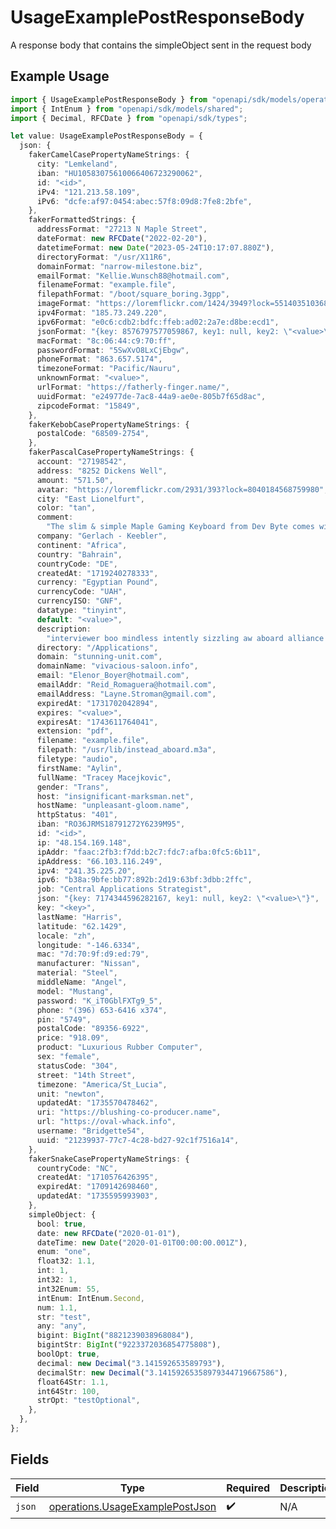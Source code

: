 # UsageExamplePostResponseBody

A response body that contains the simpleObject sent in the request body

## Example Usage

```typescript
import { UsageExamplePostResponseBody } from "openapi/sdk/models/operations";
import { IntEnum } from "openapi/sdk/models/shared";
import { Decimal, RFCDate } from "openapi/sdk/types";

let value: UsageExamplePostResponseBody = {
  json: {
    fakerCamelCasePropertyNameStrings: {
      city: "Lemkeland",
      iban: "HU10583075610066406723290062",
      id: "<id>",
      iPv4: "121.213.58.109",
      iPv6: "dcfe:af97:0454:abec:57f8:09d8:7fe8:2bfe",
    },
    fakerFormattedStrings: {
      addressFormat: "27213 N Maple Street",
      dateFormat: new RFCDate("2022-02-20"),
      datetimeFormat: new Date("2023-05-24T10:17:07.880Z"),
      directoryFormat: "/usr/X11R6",
      domainFormat: "narrow-milestone.biz",
      emailFormat: "Kellie.Wunsch88@hotmail.com",
      filenameFormat: "example.file",
      filepathFormat: "/boot/square_boring.3gpp",
      imageFormat: "https://loremflickr.com/1424/3949?lock=5514035103687820",
      ipv4Format: "185.73.249.220",
      ipv6Format: "e0c6:cdb2:bdfc:ffeb:ad02:2a7e:d8be:ecd1",
      jsonFormat: "{key: 8576797577059867, key1: null, key2: \"<value>\"}",
      macFormat: "8c:06:44:c9:70:ff",
      passwordFormat: "5SwXvO8LxCjEbgw",
      phoneFormat: "863.657.5174",
      timezoneFormat: "Pacific/Nauru",
      unknownFormat: "<value>",
      urlFormat: "https://fatherly-finger.name/",
      uuidFormat: "e24977de-7ac8-44a9-ae0e-805b7f65d8ac",
      zipcodeFormat: "15849",
    },
    fakerKebobCasePropertyNameStrings: {
      postalCode: "68509-2754",
    },
    fakerPascalCasePropertyNameStrings: {
      account: "27198542",
      address: "8252 Dickens Well",
      amount: "571.50",
      avatar: "https://loremflickr.com/2931/393?lock=8040184568759980",
      city: "East Lionelfurt",
      color: "tan",
      comment:
        "The slim & simple Maple Gaming Keyboard from Dev Byte comes with a sleek body and 7- Color RGB LED Back-lighting for smart functionality",
      company: "Gerlach - Keebler",
      continent: "Africa",
      country: "Bahrain",
      countryCode: "DE",
      createdAt: "1719240278333",
      currency: "Egyptian Pound",
      currencyCode: "UAH",
      currencyISO: "GNF",
      datatype: "tinyint",
      default: "<value>",
      description:
        "interviewer boo mindless intently sizzling aw aboard alliance dusk lovingly",
      directory: "/Applications",
      domain: "stunning-unit.com",
      domainName: "vivacious-saloon.info",
      email: "Elenor_Boyer@hotmail.com",
      emailAddr: "Reid_Romaguera@hotmail.com",
      emailAddress: "Layne.Stroman@gmail.com",
      expiredAt: "1731702042894",
      expires: "<value>",
      expiresAt: "1743611764041",
      extension: "pdf",
      filename: "example.file",
      filepath: "/usr/lib/instead_aboard.m3a",
      filetype: "audio",
      firstName: "Aylin",
      fullName: "Tracey Macejkovic",
      gender: "Trans",
      host: "insignificant-marksman.net",
      hostName: "unpleasant-gloom.name",
      httpStatus: "401",
      iban: "RO36JRMS18791272Y6239M95",
      id: "<id>",
      ip: "48.154.169.148",
      ipAddr: "faac:2fb3:f7dd:b2c7:fdc7:afba:0fc5:6b11",
      ipAddress: "66.103.116.249",
      ipv4: "241.35.225.20",
      ipv6: "b38a:9bfe:bb77:892b:2d19:63bf:3dbb:2ffc",
      job: "Central Applications Strategist",
      json: "{key: 7174344596282167, key1: null, key2: \"<value>\"}",
      key: "<key>",
      lastName: "Harris",
      latitude: "62.1429",
      locale: "zh",
      longitude: "-146.6334",
      mac: "7d:70:9f:d9:ed:79",
      manufacturer: "Nissan",
      material: "Steel",
      middleName: "Angel",
      model: "Mustang",
      password: "K_iT0GblFXTg9_5",
      phone: "(396) 653-6416 x374",
      pin: "5749",
      postalCode: "89356-6922",
      price: "918.09",
      product: "Luxurious Rubber Computer",
      sex: "female",
      statusCode: "304",
      street: "14th Street",
      timezone: "America/St_Lucia",
      unit: "newton",
      updatedAt: "1735570478462",
      uri: "https://blushing-co-producer.name",
      url: "https://oval-whack.info",
      username: "Bridgette54",
      uuid: "21239937-77c7-4c28-bd27-92c1f7516a14",
    },
    fakerSnakeCasePropertyNameStrings: {
      countryCode: "NC",
      createdAt: "1710576426395",
      expiredAt: "1709142698460",
      updatedAt: "1735595993903",
    },
    simpleObject: {
      bool: true,
      date: new RFCDate("2020-01-01"),
      dateTime: new Date("2020-01-01T00:00:00.001Z"),
      enum: "one",
      float32: 1.1,
      int: 1,
      int32: 1,
      int32Enum: 55,
      intEnum: IntEnum.Second,
      num: 1.1,
      str: "test",
      any: "any",
      bigint: BigInt("8821239038968084"),
      bigintStr: BigInt("9223372036854775808"),
      boolOpt: true,
      decimal: new Decimal("3.141592653589793"),
      decimalStr: new Decimal("3.14159265358979344719667586"),
      float64Str: 1.1,
      int64Str: 100,
      strOpt: "testOptional",
    },
  },
};
```

## Fields

| Field                                                                                     | Type                                                                                      | Required                                                                                  | Description                                                                               |
| ----------------------------------------------------------------------------------------- | ----------------------------------------------------------------------------------------- | ----------------------------------------------------------------------------------------- | ----------------------------------------------------------------------------------------- |
| `json`                                                                                    | [operations.UsageExamplePostJson](../../../sdk/models/operations/usageexamplepostjson.md) | :heavy_check_mark:                                                                        | N/A                                                                                       |